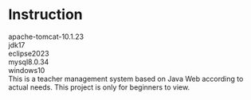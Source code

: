 # Instruction  
apache-tomcat-10.1.23  
jdk17  
eclipse2023  
mysql8.0.34  
windows10  
This is a teacher management system based on Java Web according to actual needs. This project is only for beginners to view.
